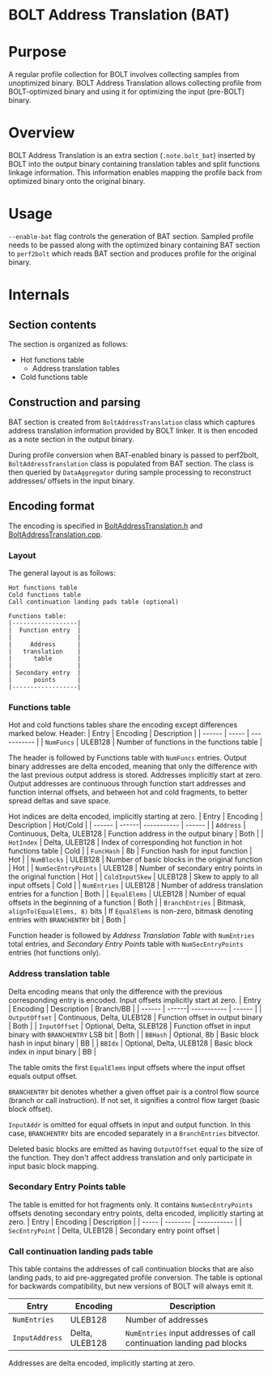 # BOLT Address Translation (BAT)
# Purpose
A regular profile collection for BOLT involves collecting samples from
unoptimized binary. BOLT Address Translation allows collecting profile
from BOLT-optimized binary and using it for optimizing the input (pre-BOLT)
binary.

# Overview
BOLT Address Translation is an extra section (`.note.bolt_bat`) inserted by BOLT
into the output binary containing translation tables and split functions linkage
information. This information enables mapping the profile back from optimized
binary onto the original binary.

# Usage
`--enable-bat` flag controls the generation of BAT section. Sampled profile
needs to be passed along with the optimized binary containing BAT section to
`perf2bolt` which reads BAT section and produces profile for the original
binary.

# Internals
## Section contents
The section is organized as follows:
- Hot functions table
  - Address translation tables
- Cold functions table

## Construction and parsing
BAT section is created from `BoltAddressTranslation` class which captures
address translation information provided by BOLT linker. It is then encoded as a
note section in the output binary.

During profile conversion when BAT-enabled binary is passed to perf2bolt,
`BoltAddressTranslation` class is populated from BAT section. The class is then
queried by `DataAggregator` during sample processing to reconstruct addresses/
offsets in the input binary.

## Encoding format
The encoding is specified in
[BoltAddressTranslation.h](/bolt/include/bolt/Profile/BoltAddressTranslation.h)
and [BoltAddressTranslation.cpp](/bolt/lib/Profile/BoltAddressTranslation.cpp).

### Layout
The general layout is as follows:
```
Hot functions table
Cold functions table
Call continuation landing pads table (optional)

Functions table:
|------------------|
|  Function entry  |
|                  |
|     Address      |
|   translation    |
|      table       |
|                  |
| Secondary entry  |
|      points      |
|------------------|

```

### Functions table
Hot and cold functions tables share the encoding except differences marked below.
Header:
| Entry  | Encoding | Description |
| ------ | ----- | ----------- |
| `NumFuncs` | ULEB128 | Number of functions in the functions table |

The header is followed by Functions table with `NumFuncs` entries.
Output binary addresses are delta encoded, meaning that only the difference with
the last previous output address is stored. Addresses implicitly start at zero.
Output addresses are continuous through function start addresses and function
internal offsets, and between hot and cold fragments, to better spread deltas
and save space.

Hot indices are delta encoded, implicitly starting at zero.
| Entry  | Encoding | Description | Hot/Cold |
| ------ | ------| ----------- | ------ |
| `Address` | Continuous, Delta, ULEB128 | Function address in the output binary | Both |
| `HotIndex` | Delta, ULEB128 | Index of corresponding hot function in hot functions table | Cold |
| `FuncHash` | 8b | Function hash for input function | Hot |
| `NumBlocks` | ULEB128 | Number of basic blocks in the original function | Hot |
| `NumSecEntryPoints` | ULEB128 | Number of secondary entry points in the original function | Hot |
| `ColdInputSkew` | ULEB128 | Skew to apply to all input offsets | Cold |
| `NumEntries` | ULEB128 | Number of address translation entries for a function | Both |
| `EqualElems` | ULEB128 | Number of equal offsets in the beginning of a function | Both |
| `BranchEntries` | Bitmask, `alignTo(EqualElems, 8)` bits | If `EqualElems` is non-zero, bitmask denoting entries with `BRANCHENTRY` bit | Both |

Function header is followed by *Address Translation Table* with `NumEntries`
total entries, and *Secondary Entry Points* table with `NumSecEntryPoints`
entries (hot functions only).

### Address translation table
Delta encoding means that only the difference with the previous corresponding
entry is encoded. Input offsets implicitly start at zero.
| Entry  | Encoding | Description | Branch/BB |
| ------ | ------| ----------- | ------ |
| `OutputOffset` | Continuous, Delta, ULEB128 | Function offset in output binary | Both |
| `InputOffset` | Optional, Delta, SLEB128 | Function offset in input binary with `BRANCHENTRY` LSB bit | Both |
| `BBHash` | Optional, 8b | Basic block hash in input binary | BB |
| `BBIdx`  | Optional, Delta, ULEB128 | Basic block index in input binary | BB |

The table omits the first `EqualElems` input offsets where the input offset
equals output offset.

`BRANCHENTRY` bit denotes whether a given offset pair is a control flow source
(branch or call instruction). If not set, it signifies a control flow target
(basic block offset).

`InputAddr` is omitted for equal offsets in input and output function. In this
case, `BRANCHENTRY` bits are encoded separately in a `BranchEntries` bitvector.

Deleted basic blocks are emitted as having `OutputOffset` equal to the size of
the function. They don't affect address translation and only participate in
input basic block mapping.

### Secondary Entry Points table
The table is emitted for hot fragments only. It contains `NumSecEntryPoints`
offsets denoting secondary entry points, delta encoded, implicitly starting at zero.
| Entry | Encoding | Description |
| ----- | -------- | ----------- |
| `SecEntryPoint` | Delta, ULEB128 | Secondary entry point offset |

### Call continuation landing pads table
This table contains the addresses of call continuation blocks that are also
landing pads, to aid pre-aggregated profile conversion. The table is optional
for backwards compatibility, but new versions of BOLT will always emit it.

| Entry | Encoding | Description |
| ----- | -------- | ----------- |
| `NumEntries` | ULEB128 | Number of addresses |
| `InputAddress` | Delta, ULEB128 | `NumEntries` input addresses of call continuation landing pad blocks |

Addresses are delta encoded, implicitly starting at zero.
